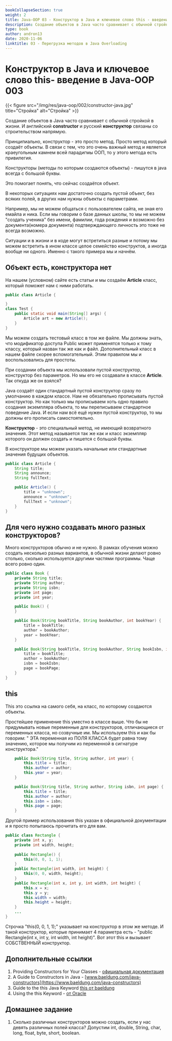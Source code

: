 ```yaml
---
bookCollapseSection: true
weight: 2
title: Java-OOP 03 - Конструктор в Java и ключевое слово this - введение в Java-OOP 
description: Создание объектов в Java часто сравнивает с обычной стройкой в жизни. И английский **constructor** и русский **конструктор** связаны со строительством напрямую. 
type: book 
author: andron13
date: 2020-11-06
linktitle: 03 - Перегрузка методов в Java Overloading
---
```

# Конструктор в Java и ключевое слово this- введение в Java-OOP 003

{{< figure src="/img/res/java-oop/002/constructor-java.jpg" title="Стройка" alt="Стройка" >}}

Создание объектов в Java часто сравнивает с обычной стройкой в жизни. И английский **constructor** и русский **конструктор** связаны со строительством напрямую. 

Принципиально, конструктор - это просто метод. Просто метод который создаёт объекты. В связи с тем, что это очень важный метод и является краеугольным камнем всей парадигмы ООП, то у этого метода есть привилегия.

Конструкторы (методы по которым создаются объекты) - пишутся в java всегда с большой буквы.
 
Это помогает понять, что сейчас создаётся объект. 
 
В некоторых ситуациях нам достаточно создать пустой объект, без всяких полей, в других нам нужны объекты с параметрами. 
 
Например, мы не можем общаться с пользователем сайта, не зная его емайла и ника. Если мы говорим о базе данных школы, то мы не можем "создать ученика" без имени, фамилии, года рождения и возможно без документа(номера документа) подтверждающего личность это тоже не всегда возможно. 
 
 Ситуации и в жизни и в коде могут встретиться разные и потому мы можем встретить в ином классе целое семейство конструктов, а иногда вообще ни одного. Именно с такого примера мы и начнём.
 
## Объект есть, конструктора нет
 
На нашем (условном) сайте есть статьи и мы создаём **Article** класс, который поможет нам с ними работать. 
 
```Java
public class Article {

}
class Test {
    public static void main(String[] args) {
        Article art = new Article();
    }
}
```

Мы можем создать тестовый класс в том же файле. Мы должны знать, что модификатор доступа Public может применятся только к тому классу, который назван так же как и файл. Дополнительный класс в нашем файле скорее вспомогательный. Этим правилом мы и воспользовались для простоты. 

При создании объекта мы использовали пустой конструктор, конструктор без параметров. Но мы его не создавали в классе **Article**. Так откуда же он взялся?

Java создаёт один стандартный пустой конструктор сразу по умолчанию в каждом классе. Нам не обязательно прописывать пустой конструктор. Но как только мы прописываем хоть одно правило создания экземпляра объекта, то мы переписываем стандартное поведение Java. И если нам всё ещё нужен пустой конструктор, то мы должны его прописать самостоятельно. 

**Конструктор** - это специальный метод, не имеющий возвратного значения. Этот метод называется так же как и класс экземпляр которого он должен создать и пишется с большой буквы. 

В конструкторе мы можем указать начальные или стандартные значения будущих объектов.

```Java
public class Article {
    String title;
    String announce;
    String fullText;

    public Article() {
        title = "unknown";
        announce = "unknown";
        fullText = "unknown";
    }
}
```

## Для чего нужно создавать много разных конструкторов?

Много конструкторов обычно и не нужно. В рамках обучения можно создать несколько разных вариантов, в обычной жизни делают ровно столько, сколько используется другими частями программы. Чаще всего ровно один. 

```Java
public class Book {
    private String title;
    private String author;
    private String isbn;
    private int page;
    private int year;

    public Book() {
    }

    public Book(String bookTitle, String bookAuthor, int bookYear) {
        title = bookTitle;
        author = bookAuthor;
        year = bookYear;
    }

    public Book(String bookTitle, String bookAuthor, String bookIsbn, int bookPage) {
        title = bookTitle;
        author = bookAuthor;
        isbn = bookIsbn;
        page = bookPage;
    }
}
```

## this 

This это ссылка на самого себя, на класс, по которому создаются объекты.  

Простейшее применение this уместно в классе выше. Что бы не придумывать новые переменные для конструкторов, отличающиеся от переменных класса, но созвучные им. Мы используем this и как бы говорим: " ЭТА переменная из ПОЛЯ КЛАССА будет равна тому значению, которое мы получим из переменной в сигнатуре конструктора."

```Java
    public Book(String title, String author, int year) {
        this.title = title;
        this.author = author;
        this.year = year;
    }

    public Book(String title, String author, String isbn, int page) {
        this.title = title;
        this.author = author;
        this.isbn = isbn;
        this.page = page;
    }
```

Другой пример использования this указан в официальной документации и я просто попытаюсь прочитать его для вам. 

```Java
public class Rectangle {
    private int x, y;
    private int width, height;
        
    public Rectangle() {
        this(0, 0, 1, 1);
    }
    public Rectangle(int width, int height) {
        this(0, 0, width, height);
    }
    public Rectangle(int x, int y, int width, int height) {
        this.x = x;
        this.y = y;
        this.width = width;
        this.height = height;
    }
    ...
}
```

Строчка "this(0, 0, 1, 1);" указывает на конструктор в этом же методе. И такой конструктор, которые принимает 4 параметра есть - "public Rectangle(int x, int y, int width, int height)". Вот этот this и вызывает СОБСТВЕННЫЙ конструктор. 

## Дополнительные ссылки

1. Providing Constructors for Your Classes - [официальная документация](https://docs.oracle.com/javase/tutorial/java/javaOO/constructors.html)
2. A Guide to Constructors in Java - [www.baeldung.com/java-constructors](https://www.baeldung.com/java-constructors)
3. Guide to the this Java Keyword [this от baeldung](https://www.baeldung.com/java-this) 
4. Using the this Keyword - [от Oracle](https://docs.oracle.com/javase/tutorial/java/javaOO/thiskey.html) 

## Домашнее задание

1. Сколько различных конструкторов можно создать, если у нас девять различных полей класса?
Допустим int, double, String, char, long, float, byte, short, boolean. 
